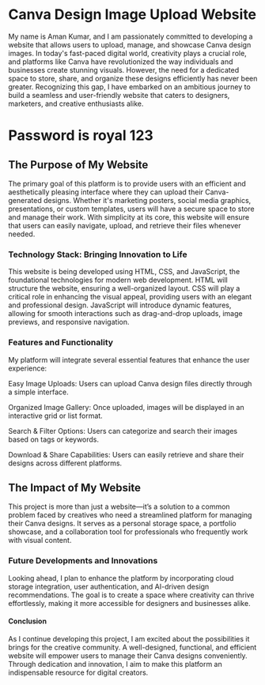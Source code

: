 <h1>Canva Design Image Upload Website</h1>
<p>My name is Aman Kumar, and I am passionately committed to developing a website that allows users to upload, manage, and showcase Canva design images. In today's fast-paced digital world, creativity plays a crucial role, and platforms like Canva have revolutionized the way individuals and businesses create stunning visuals. However, the need for a dedicated space to store, share, and organize these designs efficiently has never been greater. Recognizing this gap, I have embarked on an ambitious journey to build a seamless and user-friendly website that caters to designers, marketers, and creative enthusiasts alike.</p>
<h1>Password is royal 123 </h1>
<h2>The Purpose of My Website</h2>
<p>The primary goal of this platform is to provide users with an efficient and aesthetically pleasing interface where they can upload their Canva-generated designs. Whether it's marketing posters, social media graphics, presentations, or custom templates, users will have a secure space to store and manage their work. With simplicity at its core, this website will ensure that users can easily navigate, upload, and retrieve their files whenever needed.</p>
<h3>Technology Stack: Bringing Innovation to Life</h3>
<p>This website is being developed using HTML, CSS, and JavaScript, the foundational technologies for modern web development. HTML will structure the website, ensuring a well-organized layout. CSS will play a critical role in enhancing the visual appeal, providing users with an elegant and professional design. JavaScript will introduce dynamic features, allowing for smooth interactions such as drag-and-drop uploads, image previews, and responsive navigation.</p>
<h3>Features and Functionality</h3>
<p>My platform will integrate several essential features that enhance the user experience:

Easy Image Uploads: Users can upload Canva design files directly through a simple interface.

Organized Image Gallery: Once uploaded, images will be displayed in an interactive grid or list format.

Search & Filter Options: Users can categorize and search their images based on tags or keywords.

Download & Share Capabilities: Users can easily retrieve and share their designs across different platforms.</p>
<h2>The Impact of My Website</h2>
<p>This project is more than just a website—it’s a solution to a common problem faced by creatives who need a streamlined platform for managing their Canva designs. It serves as a personal storage space, a portfolio showcase, and a collaboration tool for professionals who frequently work with visual content.</p>
<h3>Future Developments and Innovations</h3>
<p>Looking ahead, I plan to enhance the platform by incorporating cloud storage integration, user authentication, and AI-driven design recommendations. The goal is to create a space where creativity can thrive effortlessly, making it more accessible for designers and businesses alike.</p>
<h4>Conclusion</h4>
<p>As I continue developing this project, I am excited about the possibilities it brings for the creative community. A well-designed, functional, and efficient website will empower users to manage their Canva designs conveniently. Through dedication and innovation, I aim to make this platform an indispensable resource for digital creators.</p>
